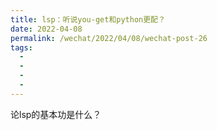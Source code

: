 ```yaml
---
title: lsp：听说you-get和python更配？
date: 2022-04-08
permalink: /wechat/2022/04/08/wechat-post-26
tags:
  - 
  - 
  - 
  - 
---
```


论lsp的基本功是什么？